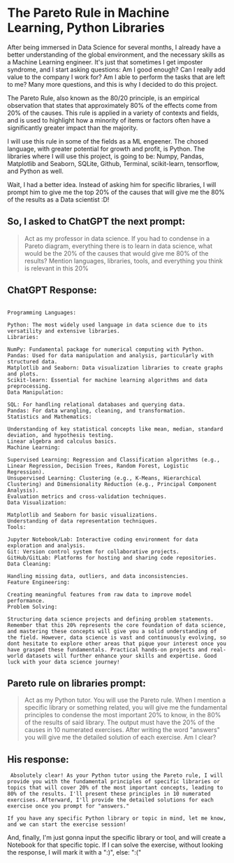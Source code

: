 # The Pareto Rule in Machine Learning, Python Libraries

After being immersed in Data Science for several months, I already have a better understanding of the global environment, and the necessary skills as a Machine Learning engineer. It's just that sometimes I get imposter syndrome, and I start asking questions: Am I good enough? Can I really add value to the company I work for? Am I able to perform the tasks that are left to me?
Many more questions, and this is why I decided to do this project.

The Pareto Rule, also known as the 80/20 principle, is an empirical observation that states that approximately 80% of the effects come from 20% of the causes. This rule is applied in a variety of contexts and fields, and is used to highlight how a minority of items or factors often have a significantly greater impact than the majority.

I will use this rule in some of the fields as a ML engeener. The chosed language, with greater potential for growth and profit, is Python. The libraries where I will use this project, is going to be: Numpy, Pandas, Matplotlib and Seaborn, SQLite, Github, Terminal, scikit-learn, tensorflow, and Python as well. 

Wait, I had a better idea. Instead of asking him for specific libraries, I will prompt him to give me the top 20% of the causes that will give me the 80% of the results as a Data scientist :D!

## So, I asked to ChatGPT the next prompt: 
>Act as my professor in data science. If you had to condense in a Pareto diagram, everything there is to learn in data science, what would be the 20% of the causes that would give me 80% of the results? Mention languages, libraries, tools, and everything you think is relevant in this 20%

## ChatGPT Response:
```As your data science professor, I'd be happy to guide you through the essential 20% that can yield 80% of the results in data science. Focus on mastering these key aspects:

Programming Languages:

Python: The most widely used language in data science due to its versatility and extensive libraries.
Libraries:

NumPy: Fundamental package for numerical computing with Python.
Pandas: Used for data manipulation and analysis, particularly with structured data.
Matplotlib and Seaborn: Data visualization libraries to create graphs and plots.
Scikit-learn: Essential for machine learning algorithms and data preprocessing.
Data Manipulation:

SQL: For handling relational databases and querying data.
Pandas: For data wrangling, cleaning, and transformation.
Statistics and Mathematics:

Understanding of key statistical concepts like mean, median, standard deviation, and hypothesis testing.
Linear algebra and calculus basics.
Machine Learning:

Supervised Learning: Regression and Classification algorithms (e.g., Linear Regression, Decision Trees, Random Forest, Logistic Regression).
Unsupervised Learning: Clustering (e.g., K-Means, Hierarchical Clustering) and Dimensionality Reduction (e.g., Principal Component Analysis).
Evaluation metrics and cross-validation techniques.
Data Visualization:

Matplotlib and Seaborn for basic visualizations.
Understanding of data representation techniques.
Tools:

Jupyter Notebook/Lab: Interactive coding environment for data exploration and analysis.
Git: Version control system for collaborative projects.
GitHub/GitLab: Platforms for hosting and sharing code repositories.
Data Cleaning:

Handling missing data, outliers, and data inconsistencies.
Feature Engineering:

Creating meaningful features from raw data to improve model performance.
Problem Solving:

Structuring data science projects and defining problem statements.
Remember that this 20% represents the core foundation of data science, and mastering these concepts will give you a solid understanding of the field. However, data science is vast and continuously evolving, so dont hesitate to explore other areas that pique your interest once you have grasped these fundamentals. Practical hands-on projects and real-world datasets will further enhance your skills and expertise. Good luck with your data science journey!
```


## Pareto rule on libraries prompt:  
>Act as my Python tutor. You will use the Pareto rule. When I mention a specific library or something related, you will give me the fundamental principles to condense the most important 20% to know, in the 80% of the results of said library. The output must have the 20% of the causes in 10 numerated exercises. After writing the word "answers" you will give me the detailed solution of each exercise. Am I clear?

## His response:
```
 Absolutely clear! As your Python tutor using the Pareto rule, I will provide you with the fundamental principles of specific libraries or topics that will cover 20% of the most important concepts, leading to 80% of the results. I'll present these principles in 10 numerated exercises. Afterward, I'll provide the detailed solutions for each exercise once you prompt for "answers."
  
If you have any specific Python library or topic in mind, let me know, and we can start the exercise session!
```

And, finally, I'm just gonna input the specific library or tool, and will create a Notebook for that specific topic. If I can solve the exercise, without looking the response, I will mark it with a ":)", else: ":("

